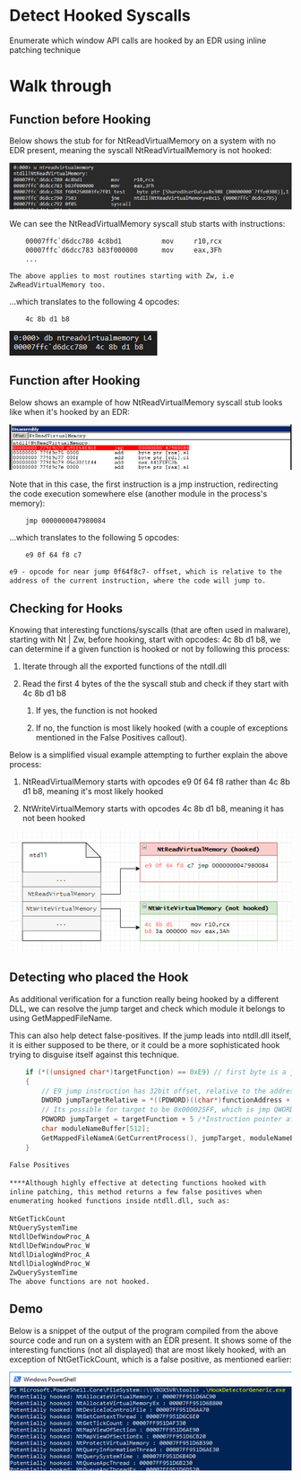 # Detect Hooked Syscalls

Enumerate which window API calls are hooked by an EDR using inline patching technique

# Walk through

## Function before Hooking

Below shows the stub for for NtReadVirtualMemory on a system with no EDR present, meaning the syscall NtReadVirtualMemory is not hooked:
<p align="center"><img src="./images/beforehook.png" alt="Before hooking"></p>

We can see the NtReadVirtualMemory syscall stub starts with instructions:

```
    00007ffc`d6dcc780 4c8bd1          mov     r10,rcx
    00007ffc`d6dcc783 b83f000000      mov     eax,3Fh
    ...
```

    The above applies to most routines starting with Zw, i.e ZwReadVirtualMemory too.

...which translates to the following 4 opcodes:

```
    4c 8b d1 b8
```

<img src="./images/4opocodes.png" alt="opocodes">

## Function after Hooking

Below shows an example of how NtReadVirtualMemory syscall stub looks like when it's hooked by an EDR:
<p align="center"><img src="./images/afterhook.png" alt="After hooking"></p>

Note that in this case, the first instruction is a jmp instruction, redirecting the code execution somewhere else (another module in the process's memory):

```
    jmp 0000000047980084
```

...which translates to the following 5 opcodes:

```
    e9 0f 64 f8 c7
```

    e9 - opcode for near jump 0f64f8c7- offset, which is relative to the address of the current instruction, where the code will jump to.

## Checking for Hooks

Knowing that interesting functions/syscalls (that are often used in malware), starting with Nt | Zw, before hooking, start with opcodes: 4c 8b d1 b8, we can determine if a given function is hooked or not by following this process:

1. Iterate through all the exported functions of the ntdll.dll

2. Read the first 4 bytes of the the syscall stub and check if they start with 4c 8b d1 b8

    1. If yes, the function is not hooked

    2. If no, the function is most likely hooked (with a couple of exceptions mentioned in the False Positives callout).

Below is a simplified visual example attempting to further explain the above process:

1. NtReadVirtualMemory starts with opcodes e9 0f 64 f8 rather than 4c 8b d1 b8, meaning it's most likely hooked

2. NtWriteVirtualMemory starts with opcodes 4c 8b d1 b8, meaning it has not been hooked

<p align="center"><img src="./images/checkhook.png" alt="Hooked and unhooked functions"></p>

## Detecting who placed the Hook

As additional verification for a function really being hooked by a different DLL, we can resolve the jump target and check which module it belongs to using GetMappedFileName.

This can also help detect false-positives. If the jump leads into ntdll.dll itself, it is either supposed to be there, or it could be a more sophisticated hook trying to disguise itself against this technique.

```cpp
    if (*((unsigned char*)targetFunction) == 0xE9) // first byte is a jmp instruction, where does it jump to?
    {
        // E9 jump instruction has 32bit offset, relative to the address of the first instruction AFTER our jump instruction.
        DWORD jumpTargetRelative = *((PDWORD)((char*)functionAddress + 1));
        // Its possible for target to be 0x000025FF, which is jmp QWORD PTR [rip+0x0], or similar variants, this is not handled in this example
        PDWORD jumpTarget = targetFunction + 5 /*Instruction pointer after our jmp instruction*/ + jumpTargetRelative;  
        char moduleNameBuffer[512];
        GetMappedFileNameA(GetCurrentProcess(), jumpTarget, moduleNameBuffer, 512);
    }
```

    False Positives

    ****Although highly effective at detecting functions hooked with inline patching, this method returns a few false positives when enumerating hooked functions inside ntdll.dll, such as:

    NtGetTickCount
    NtQuerySystemTime
    NtdllDefWindowProc_A
    NtdllDefWindowProc_W
    NtdllDialogWndProc_A
    NtdllDialogWndProc_W
    ZwQuerySystemTime
    The above functions are not hooked.

## Demo

Below is a snippet of the output of the program compiled from the above source code and run on a system with an EDR present. It shows some of the interesting functions (not all displayed) that are most likely hooked, with an exception of NtGetTickCount, which is a false positive, as mentioned earlier:

<p align="center"><img src="./images/demo.png" alt="Usual suspects hooked + some false positives"></p>
